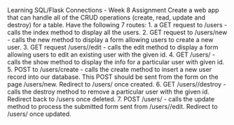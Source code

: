 Learning SQL/Flask Connections - Week 8 Assignment
Create a web app that can handle all of the CRUD operations (create, read, update and destroy) for a table.
Have the following 7 routes:
    1. a GET request to /users - calls the index method to display all the users.
    2. GET request to /users/new - calls the new method to display a form allowing users to create a new user. 
    3. GET request /users/<id>/edit - calls the edit method to display a form allowing users to edit an existing user with the given id.
    4. GET /users/<id> - calls the show method to display the info for a particular user with given id.
    5. POST to /users/create - calls the create method to insert a new user record into our database. This POST should be sent from the form on the page /users/new. Redirect to /users/<id> once created.
    6. GET /users/<id>/destroy - calls the destroy method to remove a particular user with the given id. Redirect back to /users once deleted.
    7. POST /users/<id> - calls the update method to process the submitted form sent from /users/<id>/edit. Redirect to /users/<id> once updated.